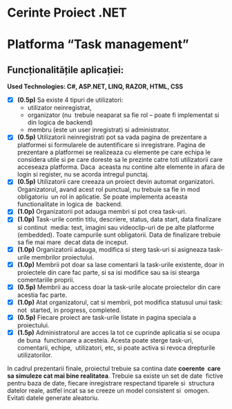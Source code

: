 # Cerinte Proiect .NET

# **Platforma “Task management”**

## Funcționalitățile aplicației:
**Used Technologies: C#, ASP.NET, LINQ, RAZOR, HTML, CSS**

- [x]  **(0.5p)** Sa existe 4 tipuri de utilizatori:
    - utilizator neinregistrat,
    - organizator (nu  trebuie neaparat sa fie rol – poate fi implementat si din logica de backend)
    - membru (este un user inregistrat) si administrator.
- [x]  **(0.5p)** Utilizatorii neinregistrati pot sa vada pagina de prezentare a platformei si formularele de autentificare si inregistrare. Pagina de prezentare a platformei se realizeaza cu elemente pe care echipa le considera utile si pe care doreste sa le prezinte catre toti utilizatorii care acceseaza platforma. Daca  aceasta nu contine alte elemente in afara de login si register, nu se acorda intregul punctaj.
- [x]  **(0.5p)** Utilizatorii care creeaza un proiect devin automat organizatori.  Organizatorul, avand acest rol punctual, nu trebuie sa fie in mod obligatoriu  un rol in aplicatie. Se poate implementa aceasta functionalitate in logica de  backend.
- [x]  **(1.0p)** Organizatorii pot adauga membri si pot crea task-uri.
- [x]  **(1.0p)** Task-urile contin titlu, descriere, status, data start, data finalizare si continut  media: text, imagini sau videoclip-uri de pe alte platforme (embedded). Toate campurile sunt obligatorii. Data de finalizare trebuie sa fie mai mare  decat data de inceput.
- [x]  **(1.0p)** Organizatorii adauga, modifica si sterg task-uri si asigneaza task-urile membrilor proiectului.
- [x]  **(1.0p)** Membrii pot doar sa lase comentarii la task-urile existente, doar in proiectele din care fac parte, si sa isi modifice sau sa isi stearga comentariile proprii.
- [x]  **(0.5p)** Membrii au access doar la task-urile alocate proiectelor din care acestia fac parte.
- [x]  **(1.0p)** Atat organizatorul, cat si membrii, pot modifica statusul unui task: not  started, in progress, completed.
- [x]  **(0.5p)** Fiecare proiect are task-urile listate in pagina speciala a proiectului.
- [x]  **(1.5p)** Administratorul are acces la tot ce cuprinde aplicatia si se ocupa de buna  functionare a acesteia. Acesta poate sterge task-uri, comentarii, echipe,  utilizatori, etc, si poate activa si revoca drepturile utilizatorilor.

In cadrul prezentarii finale, proiectul trebuie sa contina date **coerente  care sa simuleze cat mai bine realitatea**. Trebuie sa existe un set de date  fictive pentru baza de date, fiecare inregistrare respectand tiparele si  structura datelor reale, astfel incat sa se creeze un model consistent si  omogen. Evitati datele generate aleatoriu.

